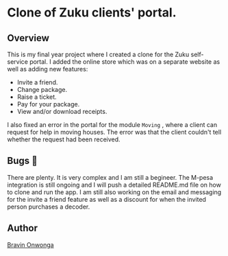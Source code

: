 # Clone of Zuku clients' portal.

## Overview

This is my final year project where I created a clone for the Zuku self-service portal. I added the online store which was on a separate website as well as adding new features:
- Invite a friend.
- Change package.
- Raise a ticket.
- Pay for your package.
- View and/or download receipts.

I also fixed an error in the portal for the module ```Moving``` , where a client can request for help in moving houses. The error was that the client couldn't tell whether the request had been received.

## Bugs :bug:
There are plenty. It is very complex and I am still a begineer.
The M-pesa integration is still ongoing and I will push a detailed README.md file on how to clone and run the app.
I am still also working on the email and messaging for the invite a friend feature as well as a discount for when the invited person purchases a decoder.

## Author 
[Bravin Onwonga](https://github.com/bravin-onwonga)
